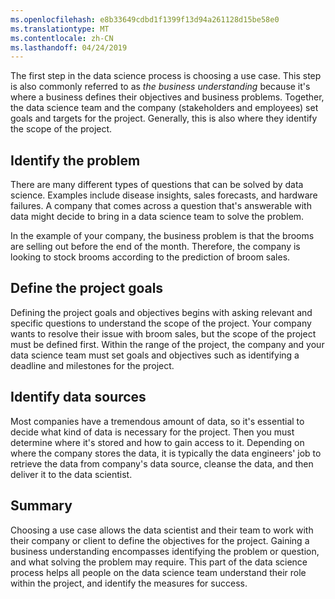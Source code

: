 ```yaml
---
ms.openlocfilehash: e8b33649cdbd1f1399f13d94a261128d15be58e0
ms.translationtype: MT
ms.contentlocale: zh-CN
ms.lasthandoff: 04/24/2019
---
```

The first step in the data science process is choosing a use case. This step is also commonly referred to as *the business understanding* because it's where a business defines their objectives and business problems. Together, the data science team and the company (stakeholders and employees) set goals and targets for the project. Generally, this is also where they identify the scope of the project.

## <a name="identify-the-problem"></a>Identify the problem

There are many different types of questions that can be solved by data science. Examples include disease insights, sales forecasts, and hardware failures. A company that comes across a question that's answerable with data might decide to bring in a data science team to solve the problem.

In the example of your company, the business problem is that the brooms are selling out before the end of the month. Therefore, the company is looking to stock brooms according to the prediction of broom sales.

## <a name="define-the-project-goals"></a>Define the project goals

Defining the project goals and objectives begins with asking relevant and specific questions to understand the scope of the project. Your company wants to resolve their issue with broom sales, but the scope of the project must be defined first. Within the range of the project, the company and your data science team must set goals and objectives such as identifying a deadline and milestones for the project.

## <a name="identify-data-sources"></a>Identify data sources

Most companies have a tremendous amount of data, so it's essential to decide what kind of data is necessary for the project. Then you must determine where it's stored and how to gain access to it. Depending on where the company stores the data, it is typically the data engineers' job to retrieve the data from company's data source, cleanse the data, and then deliver it to the data scientist.

## <a name="summary"></a>Summary

Choosing a use case allows the data scientist and their team to work with their company or client to define the objectives for the project. Gaining a business understanding encompasses identifying the problem or question, and what solving the problem may require. This part of the data science process helps all people on the data science team understand their role within the project, and identify the measures for success.